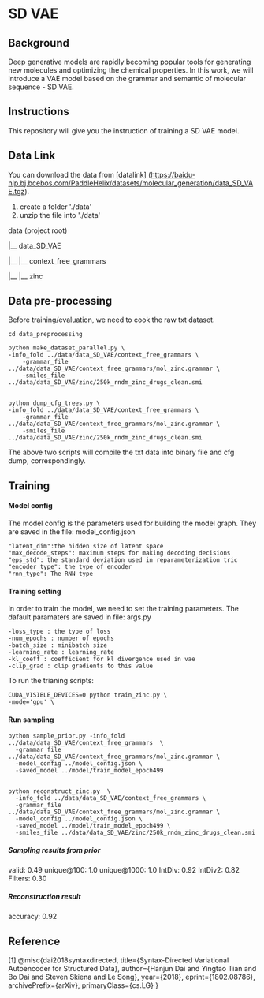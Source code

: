 # SD VAE

## Background
Deep generative models are rapidly becoming popular tools for generating new molecules and optimizing the chemical properties. In this work, we will introduce a VAE model based on the grammar and semantic of molecular sequence - SD VAE.

## Instructions
This repository will give you the instruction of training a SD VAE model.

## Data Link

You can download the data from [datalink] (https://baidu-nlp.bj.bcebos.com/PaddleHelix/datasets/molecular_generation/data_SD_VAE.tgz).

1. create a folder './data'
2. unzip the file into './data'


data (project root)

|__  data_SD_VAE

|__  |__ context_free_grammars

|__  |__ zinc


## Data pre-processing
Before training/evaluation, we need to cook the raw txt dataset. 

    cd data_preprocessing
    
    python make_dataset_parallel.py \
    -info_fold ../data/data_SD_VAE/context_free_grammars \
        -grammar_file ../data/data_SD_VAE/context_free_grammars/mol_zinc.grammar \
        -smiles_file ../data/data_SD_VAE/zinc/250k_rndm_zinc_drugs_clean.smi 
        
        
    python dump_cfg_trees.py \
    -info_fold ../data/data_SD_VAE/context_free_grammars \
        -grammar_file ../data/data_SD_VAE/context_free_grammars/mol_zinc.grammar \
        -smiles_file ../data/data_SD_VAE/zinc/250k_rndm_zinc_drugs_clean.smi 
        

The above two scripts will compile the txt data into binary file and cfg dump, correspondingly.

## Training
    
#### Model config
The model config is the parameters used for building the model graph. They are saved in the file: model_config.json

    "latent_dim":the hidden size of latent space
    "max_decode_steps": maximum steps for making decoding decisions
    "eps_std": the standard deviation used in reparameterization tric
    "encoder_type": the type of encoder
    "rnn_type": The RNN type


#### Training setting
In order to train the model, we need to set the training parameters. The dafault paramaters are saved in file: args.py

    -loss_type : the type of loss
    -num_epochs : number of epochs
    -batch_size : minibatch size
    -learning_rate : learning_rate
    -kl_coeff : coefficient for kl divergence used in vae
    -clip_grad : clip gradients to this value


To run the trianing scripts:

    CUDA_VISIBLE_DEVICES=0 python train_zinc.py \
    -mode='gpu' \

#### Run sampling


    python sample_prior.py -info_fold ../data/data_SD_VAE/context_free_grammars  \
      -grammar_file ../data/data_SD_VAE/context_free_grammars/mol_zinc.grammar \
      -model_config ../model_config.json \
      -saved_model ../model/train_model_epoch499


    python reconstruct_zinc.py  \
      -info_fold ../data/data_SD_VAE/context_free_grammars \        
      -grammar_file ../data/data_SD_VAE/context_free_grammars/mol_zinc.grammar \      
      -model_config ../model_config.json \       
      -saved_model ../model/train_model_epoch499 \
      -smiles_file ../data/data_SD_VAE/zinc/250k_rndm_zinc_drugs_clean.smi 



##### Sampling results from prior
valid: 0.49
unique@100: 1.0
unique@1000: 1.0
IntDiv: 0.92
IntDiv2: 0.82
Filters: 0.30

##### Reconstruction result
accuracy: 0.92



## Reference
[1] @misc{dai2018syntaxdirected,
      title={Syntax-Directed Variational Autoencoder for Structured Data}, 
      author={Hanjun Dai and Yingtao Tian and Bo Dai and Steven Skiena and Le Song},
      year={2018},
      eprint={1802.08786},
      archivePrefix={arXiv},
      primaryClass={cs.LG}
}
